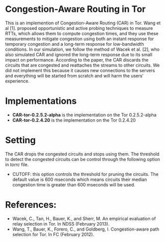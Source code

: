 # Congestion-Aware Routing in Tor
This is an implemention of Congestion-Aware Routing (CAR) in Tor. Wang et al [1]. proposed opportunistic and active probing techniques to measure RTTs, which allows them to compute congestion times, and they use these measurements to mitigate congestion using both an instant response for temporary congestion and a long-term response for low-bandwidth conditions. In our simulation, we follow the method of Wacek et al. [2], who also simulated CAR and ignored the long-term response due to its small impact on performance. According to the paper, the CAR discards the circuits that are congested and reattaches the streams to other circuits. We did not implement this because it causes new connections to the servers and everything will be started from scratch and will harm the users' experience.

# Implementations
- **CAR-tor-0.2.5.2-alpha** is the implementation on the Tor 0.2.5.2-alpha
- **CAR-tor-0.2.4.20** is the implementation on the Tor 0.2.4.20 

# Setting
The CAR drops the congested circuits and stops using them. The threshold to detect the congested circuits can be control through the following option in *torrc* file.
- CUTOFF: this option controls the threshold for pruning the circuits. The default value is 600 mseconds which means circuits their median congestion time is greater than 600 mseconds will be used.

# References:
- Wacek, C., Tan, H., Bauer, K., and Sherr, M. An empirical evaluation of relay selection in Tor. In NDSS (February 2013).
- Wang, T., Bauer, K., Forero, C., and Goldberg, I. Congestion-aware path selection for Tor. In FC (February 2012).

